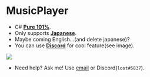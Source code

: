 # MusicPlayer

- C# [**Pure 101%**](https://osu.ppy.sh/beatmapsets/327557#osu/1087334).
- Only supports [**Japanese**](https://www.google.com/search?q=japanese&hl=en).
- Maybe coming English...(and delete japanese)?
- You can use [**Discord**](https://discordapp.com) for cool feature(see image).

![ ](https://acrylic-style.is-inside.me/NsTG0AZQ.PNG)

- Need help? Ask me! Use [email](mailto:me@acrylicstyle.xyz) or Discord(`lost#5837`).
